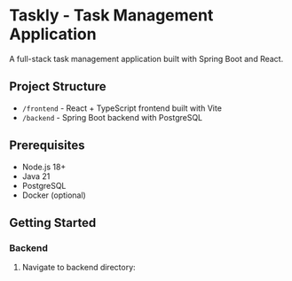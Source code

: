 # Taskly - Task Management Application

A full-stack task management application built with Spring Boot and React.

## Project Structure

- `/frontend` - React + TypeScript frontend built with Vite
- `/backend` - Spring Boot backend with PostgreSQL

## Prerequisites

- Node.js 18+
- Java 21
- PostgreSQL
- Docker (optional)

## Getting Started

### Backend

1. Navigate to backend directory: